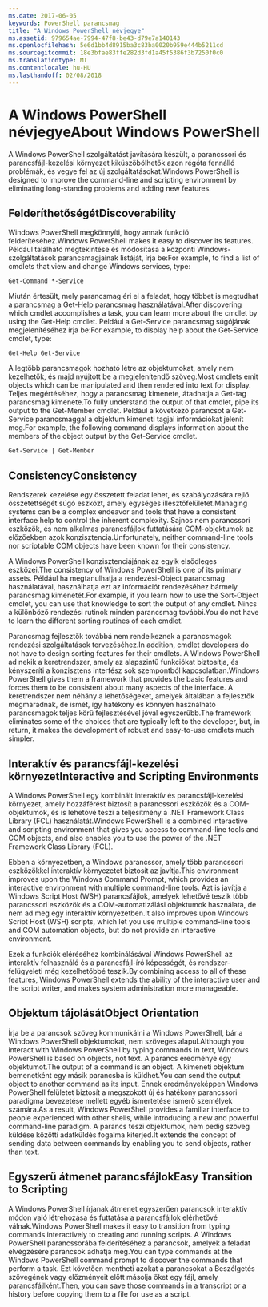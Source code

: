 ```yaml
---
ms.date: 2017-06-05
keywords: PowerShell parancsmag
title: "A Windows PowerShell névjegye"
ms.assetid: 979654ae-7994-47f8-be43-d79e7a140143
ms.openlocfilehash: 5e6d1bb4d8915ba3c83ba0020b959e444b5211cd
ms.sourcegitcommit: 18e3bfae83ffe282d3fd1a45f5386f3b7250f0c0
ms.translationtype: MT
ms.contentlocale: hu-HU
ms.lasthandoff: 02/08/2018
---
```

# <a name="about-windows-powershell"></a><span data-ttu-id="bb453-103">A Windows PowerShell névjegye</span><span class="sxs-lookup"><span data-stu-id="bb453-103">About Windows PowerShell</span></span>
<span data-ttu-id="bb453-104">A Windows PowerShell szolgáltatást javítására készült, a parancssori és parancsfájl-kezelési környezet kiküszöbölhetők azon régóta fennálló problémák, és vegye fel az új szolgáltatásokat.</span><span class="sxs-lookup"><span data-stu-id="bb453-104">Windows PowerShell is designed to improve the command-line and scripting environment by eliminating long-standing problems and adding new features.</span></span>

## <a name="discoverability"></a><span data-ttu-id="bb453-105">Felderíthetőségét</span><span class="sxs-lookup"><span data-stu-id="bb453-105">Discoverability</span></span>
<span data-ttu-id="bb453-106">Windows PowerShell megkönnyíti, hogy annak funkció felderítéséhez.</span><span class="sxs-lookup"><span data-stu-id="bb453-106">Windows PowerShell makes it easy to discover its features.</span></span> <span data-ttu-id="bb453-107">Például található megtekintése és módosítása a központi Windows-szolgáltatások parancsmagjainak listáját, írja be:</span><span class="sxs-lookup"><span data-stu-id="bb453-107">For example, to find a list of cmdlets that view and change Windows services, type:</span></span>

```
Get-Command *-Service
```

<span data-ttu-id="bb453-108">Miután értesült, mely parancsmag éri el a feladat, hogy többet is megtudhat a parancsmag a Get-Help parancsmag használatával.</span><span class="sxs-lookup"><span data-stu-id="bb453-108">After discovering which cmdlet accomplishes a task, you can learn more about the cmdlet by using the Get-Help cmdlet.</span></span> <span data-ttu-id="bb453-109">Például a Get-Service parancsmag súgójának megjelenítéséhez írja be:</span><span class="sxs-lookup"><span data-stu-id="bb453-109">For example, to display help about the Get-Service cmdlet, type:</span></span>

```
Get-Help Get-Service
```
<span data-ttu-id="bb453-110">A legtöbb parancsmagok hozható létre az objektumokat, amely nem kezelhetők, és majd nyújtott be a megjelenítendő szöveg.</span><span class="sxs-lookup"><span data-stu-id="bb453-110">Most cmdlets emit objects which can be manipulated and then rendered into text for display.</span></span> <span data-ttu-id="bb453-111">Teljes megértéséhez, hogy a parancsmag kimenete, átadhatja a Get-tag parancsmag kimenete.</span><span class="sxs-lookup"><span data-stu-id="bb453-111">To fully understand the output of that cmdlet, pipe its output to the Get-Member cmdlet.</span></span> <span data-ttu-id="bb453-112">Például a következő parancsot a Get-Service parancsmaggal a objektum kimeneti tagjai információkat jelenít meg.</span><span class="sxs-lookup"><span data-stu-id="bb453-112">For example, the following command displays information about the members of the object output by the Get-Service cmdlet.</span></span>

```
Get-Service | Get-Member
```

## <a name="consistency"></a><span data-ttu-id="bb453-113">Consistency</span><span class="sxs-lookup"><span data-stu-id="bb453-113">Consistency</span></span>
<span data-ttu-id="bb453-114">Rendszerek kezelése egy összetett feladat lehet, és szabályozására rejlő összetettségét súgó eszközt, amely egységes illesztőfelületet.</span><span class="sxs-lookup"><span data-stu-id="bb453-114">Managing systems can be a complex endeavor and tools that have a consistent interface help to control the inherent complexity.</span></span> <span data-ttu-id="bb453-115">Sajnos nem parancssori eszközök, és nem alkalmas parancsfájlok futtatására COM-objektumok az előzőekben azok konzisztencia.</span><span class="sxs-lookup"><span data-stu-id="bb453-115">Unfortunately, neither command-line tools nor scriptable COM objects have been known for their consistency.</span></span>

<span data-ttu-id="bb453-116">A Windows PowerShell konzisztenciájának az egyik elsődleges eszközei.</span><span class="sxs-lookup"><span data-stu-id="bb453-116">The consistency of Windows PowerShell is one of its primary assets.</span></span> <span data-ttu-id="bb453-117">Például ha megtanulhatja a rendezési-Object parancsmag használatával, használhatja ezt az információt rendezéséhez bármely parancsmag kimenetét.</span><span class="sxs-lookup"><span data-stu-id="bb453-117">For example, if you learn how to use the Sort-Object cmdlet, you can use that knowledge to sort the output of any cmdlet.</span></span> <span data-ttu-id="bb453-118">Nincs a különböző rendezési rutinok minden parancsmag további.</span><span class="sxs-lookup"><span data-stu-id="bb453-118">You do not have to learn the different sorting routines of each cmdlet.</span></span>

<span data-ttu-id="bb453-119">Parancsmag fejlesztők továbbá nem rendelkeznek a parancsmagok rendezési szolgáltatások tervezéséhez.</span><span class="sxs-lookup"><span data-stu-id="bb453-119">In addition, cmdlet developers do not have to design sorting features for their cmdlets.</span></span> <span data-ttu-id="bb453-120">A Windows PowerShell ad nekik a keretrendszer, amely az alapszintű funkciókat biztosítja, és kényszeríti a konzisztens interfész sok szempontból kapcsolatban.</span><span class="sxs-lookup"><span data-stu-id="bb453-120">Windows PowerShell gives them a framework that provides the basic features and forces them to be consistent about many aspects of the interface.</span></span> <span data-ttu-id="bb453-121">A keretrendszer nem néhány a lehetőségeket, amelyek általában a fejlesztők megmaradnak, de ismét, így hatékony és könnyen használható parancsmagok teljes körű fejlesztésével jóval egyszerűbb.</span><span class="sxs-lookup"><span data-stu-id="bb453-121">The framework eliminates some of the choices that are typically left to the developer, but, in return, it makes the development of robust and easy-to-use cmdlets much simpler.</span></span>

## <a name="interactive-and-scripting-environments"></a><span data-ttu-id="bb453-122">Interaktív és parancsfájl-kezelési környezet</span><span class="sxs-lookup"><span data-stu-id="bb453-122">Interactive and Scripting Environments</span></span>
<span data-ttu-id="bb453-123">A Windows PowerShell egy kombinált interaktív és parancsfájl-kezelési környezet, amely hozzáférést biztosít a parancssori eszközök és a COM-objektumok, és is lehetővé teszi a teljesítmény a .NET Framework Class Library (FCL) használatát.</span><span class="sxs-lookup"><span data-stu-id="bb453-123">Windows PowerShell is a combined interactive and scripting environment that gives you access to command-line tools and COM objects, and also enables you to use the power of the .NET Framework Class Library (FCL).</span></span>

<span data-ttu-id="bb453-124">Ebben a környezetben, a Windows parancssor, amely több parancssori eszközökkel interaktív környezetet biztosít az javítja.</span><span class="sxs-lookup"><span data-stu-id="bb453-124">This environment improves upon the Windows Command Prompt, which provides an interactive environment with multiple command-line tools.</span></span> <span data-ttu-id="bb453-125">Azt is javítja a Windows Script Host (WSH) parancsfájlok, amelyek lehetővé teszik több parancssori eszközök és a COM-automatizálási objektumok használata, de nem ad meg egy interaktív környezetben.</span><span class="sxs-lookup"><span data-stu-id="bb453-125">It also improves upon Windows Script Host (WSH) scripts, which let you use multiple command-line tools and COM automation objects, but do not provide an interactive environment.</span></span>

<span data-ttu-id="bb453-126">Ezek a funkciók eléréséhez kombinálásával Windows PowerShell az interaktív felhasználó és a parancsfájl-író képességét, és rendszer-felügyeleti még kezelhetőbbé teszik.</span><span class="sxs-lookup"><span data-stu-id="bb453-126">By combining access to all of these features, Windows PowerShell extends the ability of the interactive user and the script writer, and makes system administration more manageable.</span></span>

## <a name="object-orientation"></a><span data-ttu-id="bb453-127">Objektum tájolását</span><span class="sxs-lookup"><span data-stu-id="bb453-127">Object Orientation</span></span>
<span data-ttu-id="bb453-128">Írja be a parancsok szöveg kommunikálni a Windows PowerShell, bár a Windows PowerShell objektumokat, nem szöveges alapul.</span><span class="sxs-lookup"><span data-stu-id="bb453-128">Although you interact with Windows PowerShell by typing commands in text, Windows PowerShell is based on objects, not text.</span></span> <span data-ttu-id="bb453-129">A parancs eredménye egy objektumot.</span><span class="sxs-lookup"><span data-stu-id="bb453-129">The output of a command is an object.</span></span> <span data-ttu-id="bb453-130">A kimeneti objektum bemenetként egy másik parancsba is küldhet.</span><span class="sxs-lookup"><span data-stu-id="bb453-130">You can send the output object to another command as its input.</span></span> <span data-ttu-id="bb453-131">Ennek eredményeképpen Windows PowerShell felületet biztosít a megszokott új és hatékony parancssori paradigma bevezetése mellett egyéb ismertetése ismerő személyek számára.</span><span class="sxs-lookup"><span data-stu-id="bb453-131">As a result, Windows PowerShell provides a familiar interface to people experienced with other shells, while introducing a new and powerful command-line paradigm.</span></span> <span data-ttu-id="bb453-132">A parancs teszi objektumok, nem pedig szöveg küldése közötti adatküldés fogalma kiterjed.</span><span class="sxs-lookup"><span data-stu-id="bb453-132">It extends the concept of sending data between commands by enabling you to send objects, rather than text.</span></span>

## <a name="easy-transition-to-scripting"></a><span data-ttu-id="bb453-133">Egyszerű átmenet parancsfájlok</span><span class="sxs-lookup"><span data-stu-id="bb453-133">Easy Transition to Scripting</span></span>
<span data-ttu-id="bb453-134">A Windows PowerShell írjanak átmenet egyszerűen parancsok interaktív módon való létrehozása és futtatása a parancsfájlok elérhetővé válnak.</span><span class="sxs-lookup"><span data-stu-id="bb453-134">Windows PowerShell makes it easy to transition from typing commands interactively to creating and running scripts.</span></span> <span data-ttu-id="bb453-135">A Windows PowerShell parancssorába felderítéséhez a parancsok, amelyek a feladat elvégzésére parancsok adhatja meg.</span><span class="sxs-lookup"><span data-stu-id="bb453-135">You can type commands at the Windows PowerShell command prompt to discover the commands that perform a task.</span></span> <span data-ttu-id="bb453-136">Ezt követően mentheti azokat a parancsokat a Beszélgetés szövegének vagy előzményeit előtt másolja őket egy fájl, amely parancsfájlként.</span><span class="sxs-lookup"><span data-stu-id="bb453-136">Then, you can save those commands in a transcript or a history before copying them to a file for use as a script.</span></span>

